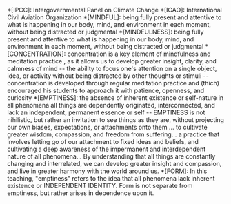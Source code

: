 *[IPCC]: Intergovernmental Panel on Climate Change
*[ICAO]: International Civil Aviation Organization
*[MINDFUL]:  being fully present and attentive to what is happening in our body, mind, and environment in each moment, without being distracted or judgmental
*[MINDFULNESS]:  being fully present and attentive to what is happening in our body, mind, and environment in each moment, without being distracted or judgmental
*[CONCENTRATION]: concentration is a key element of mindfulness and meditation practice , as it allows us to develop greater insight, clarity, and calmness of mind --  the ability to focus one's attention on a single object, idea, or activity without being distracted by other thoughts or stimuli -- concentration is developed through regular meditation practice and (thich) encouraged his students to approach it with patience, openness, and curiosity
*[EMPTINESS]: the absence of inherent existence or self-nature in all phenomena all things are dependently originated, interconnected, and lack an independent, permanent essence or self -- EMPTINESS is not nihilistic, but rather an invitation to see things as they are, without projecting our own biases, expectations, or attachments onto them ... to cultivate greater wisdom, compassion, and freedom from suffering...  a practice that involves letting go of our attachment to fixed ideas and beliefs, and cultivating a deep awareness of the impermanent and interdependent nature of all phenomena...  By understanding that all things are constantly changing and interrelated, we can develop greater insight and compassion, and live in greater harmony with the world around us.
*[FORM]: In this teaching, "emptiness" refers to the idea that all phenomena lack inherent existence or INDEPENDENT IDENTITY.  Form is not separate from emptiness, but rather arises in dependence upon it.